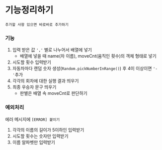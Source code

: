 # 기능정리하기

```
추가할 사항 있으면 바로바로 추가하기
```

### 기능

1. 입력 받은 값 `','` 별로 나누어서 배열에 넣기
   - 배열에 넣을 때 name(차 이름), moveCnt(움직인 횟수)의 객체 형태로 넣기
2. 시도할 횟수 입력받기
3. 자동차마다 랜덤 숫자 생성(`Random.pickNumberInRange()`) 후 4이 이상이면 `'-'`추가
4. 각각의 회차에 대한 실행 결과 띄우기
5. 최종 우승자 문구 띄우기
   - 판별은 배열 속 moveCnt로 판단하기

### 예외처리

에러 메시지에 `[ERROR] 붙이기`

1. 각각의 이름의 길이가 5이하인 입력받기
2. 시도할 횟수는 숫자만 입력받기
3. 이름 알파벳만 입력받기

